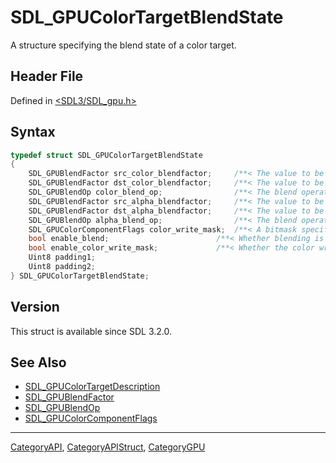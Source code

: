 # SDL_GPUColorTargetBlendState

A structure specifying the blend state of a color target.

## Header File

Defined in [<SDL3/SDL_gpu.h>](https://github.com/libsdl-org/SDL/blob/main/include/SDL3/SDL_gpu.h)

## Syntax

```c
typedef struct SDL_GPUColorTargetBlendState
{
    SDL_GPUBlendFactor src_color_blendfactor;     /**< The value to be multiplied by the source RGB value. */
    SDL_GPUBlendFactor dst_color_blendfactor;     /**< The value to be multiplied by the destination RGB value. */
    SDL_GPUBlendOp color_blend_op;                /**< The blend operation for the RGB components. */
    SDL_GPUBlendFactor src_alpha_blendfactor;     /**< The value to be multiplied by the source alpha. */
    SDL_GPUBlendFactor dst_alpha_blendfactor;     /**< The value to be multiplied by the destination alpha. */
    SDL_GPUBlendOp alpha_blend_op;                /**< The blend operation for the alpha component. */
    SDL_GPUColorComponentFlags color_write_mask;  /**< A bitmask specifying which of the RGBA components are enabled for writing. Writes to all channels if enable_color_write_mask is false. */
    bool enable_blend;                        /**< Whether blending is enabled for the color target. */
    bool enable_color_write_mask;             /**< Whether the color write mask is enabled. */
    Uint8 padding1;
    Uint8 padding2;
} SDL_GPUColorTargetBlendState;
```

## Version

This struct is available since SDL 3.2.0.

## See Also

- [SDL_GPUColorTargetDescription](SDL_GPUColorTargetDescription)
- [SDL_GPUBlendFactor](SDL_GPUBlendFactor)
- [SDL_GPUBlendOp](SDL_GPUBlendOp)
- [SDL_GPUColorComponentFlags](SDL_GPUColorComponentFlags)

----
[CategoryAPI](CategoryAPI), [CategoryAPIStruct](CategoryAPIStruct), [CategoryGPU](CategoryGPU)

